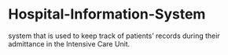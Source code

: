 # Hospital-Information-System
system that is used to keep track of patients’ records during their admittance in the Intensive Care Unit.

